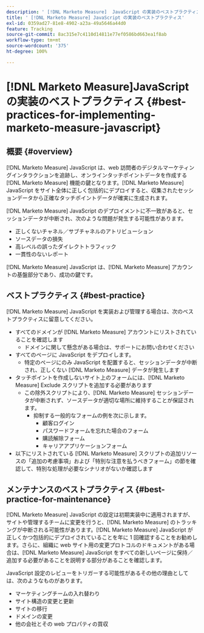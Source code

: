 ```yaml
---
description: ' [!DNL Marketo Measure]  JavaScript の実装のベストプラクティス - [!DNL Marketo Measure] - 製品ドキュメント'
title: ' [!DNL Marketo Measure] JavaScript の実装のベストプラクティス'
exl-id: 0359ad27-81e8-4902-a23a-49a5646a44d0
feature: Tracking
source-git-commit: 8ac315e7c4110d14811e77ef0586bd663ea1f8ab
workflow-type: tm+mt
source-wordcount: '375'
ht-degree: 100%

---
```


# [!DNL Marketo Measure]JavaScript の実装のベストプラクティス {#best-practices-for-implementing-marketo-measure-javascript}

## 概要 {#overview}

[!DNL Marketo Measure] JavaScript は、web 訪問者のデジタルマーケティングインタラクションを追跡し、オンラインタッチポイントデータを作成する [!DNL Marketo Measure] 機能の鍵となります。[!DNL Marketo Measure] JavaScript をサイト全体に正しく包括的にデプロイすると、収集されたセッションデータから正確なタッチポイントデータが確実に生成されます。

[!DNL Marketo Measure] JavaScript のデプロイメントに不一致があると、セッションデータが中断され、次のような問題が発生する可能性があります。

* 正しくないチャネル／サブチャネルのアトリビューション
* ソースデータの損失
* 高レベルの誤ったダイレクトトラフィック
* 一貫性のないレポート

[!DNL Marketo Measure] JavaScript は、[!DNL Marketo Measure] アカウントの基盤部分であり、成功の鍵です。

## ベストプラクティス {#best-practice}

[!DNL Marketo Measure] JavaScript を実装および管理する場合は、次のベストプラクティスに留意してください。

* すべてのドメインが [!DNL Marketo Measure] アカウントにリストされていることを確認します
   * ドメインに関して懸念がある場合は、サポートにお問い合わせください
* すべてのページに JavaScript をデプロイします。
   * 特定のページにのみ JavaScript を配置すると、セッションデータが中断され、正しくない [!DNL Marketo Measure] データが発生します
* タッチポイントを作成しないサイト上のフォームには、[!DNL Marketo Measure] Exclude スクリプトを追加する必要があります
   * この除外スクリプトにより、[!DNL Marketo Measure] セッションデータが中断されず、ソースデータが適切な場所に維持することが保証されます。
      * 抑制する一般的なフォームの例を次に示します。
         * 顧客ログイン
         * パスワードフォームを忘れた場合のフォーム
         * 購読解除フォーム
         * キャリアアプリケーションフォーム
* 以下にリストされている [!DNL Marketo Measure] スクリプトの追加リソースの「追加の考慮事項」および「特別な注意を払うべきフォーム」の節を確認して、特別な処理が必要なシナリオがないか確認します

## メンテナンスのベストプラクティス {#best-practice-for-maintenance}

[!DNL Marketo Measure] JavaScript の設定は初期実装中に適用されますが、サイトや管理するチームに変更を行うと、[!DNL Marketo Measure] のトラッキングが中断される可能性があります。[!DNL Marketo Measure] JavaScript が正しくかつ包括的にデプロイされていることを年に 1 回確認することをお勧めします。さらに、組織に web サイト用の変更プロトコルのドキュメントがある場合は、[!DNL Marketo Measure] JavaScript をすべての新しいページに保持／追加する必要があることを説明する部分があることを確認します。

JavaScript 設定のレビューをトリガーする可能性があるその他の理由としては、次のようなものがあります。

* マーケティングチームの入れ替わり
* サイト構造の変更と更新
* サイトの移行
* ドメインの変更
* 他の会社とその web プロパティの買収
